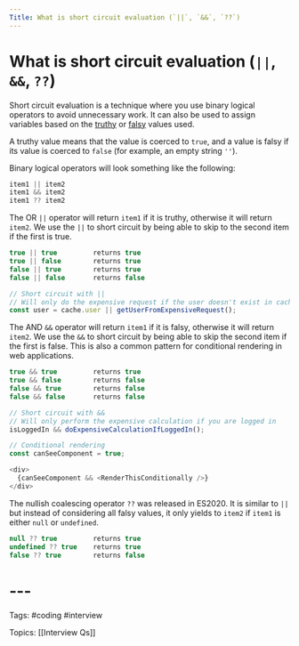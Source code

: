 ```yaml
---
Title: What is short circuit evaluation (`||`, `&&`, `??`)
---
```


# What is short circuit evaluation (`||`, `&&`, `??`)

Short circuit evaluation is a technique where you use binary logical operators to avoid unnecessary work. It can also be used to assign variables based on the [truthy](https://developer.mozilla.org/en-US/docs/Glossary/Truthy) or [falsy](https://developer.mozilla.org/en-US/docs/Glossary/Falsy) values used.

A truthy value means that the value is coerced to `true`, and a value is falsy if its value is coerced to `false` (for example, an empty string `''`).

Binary logical operators will look something like the following:

```javascript
item1 || item2
item1 && item2
item1 ?? item2
```

The OR `||` operator will return `item1` if it is truthy, otherwise it will return `item2`. We use the `||` to short circuit by being able to skip to the second item if the first is true.

```javascript
true || true         returns true
true || false        returns true
false || true        returns true
false || false       returns false

// Short circuit with ||
// Will only do the expensive request if the user doesn't exist in cache
const user = cache.user || getUserFromExpensiveRequest();
```

The AND `&&` operator will return `item1` if it is falsy, otherwise it will return `item2`. We use the `&&` to short circuit by being able to skip the second item if the first is false. This is also a common pattern for conditional rendering in web applications.

```javascript
true && true         returns true
true && false        returns false
false && true        returns false
false && false       returns false

// Short circuit with &&
// Will only perform the expensive calculation if you are logged in
isLoggedIn && doExpensiveCalculationIfLoggedIn();

// Conditional rendering
const canSeeComponent = true;

<div>
  {canSeeComponent && <RenderThisConditionally />}
</div>
```

The nullish coalescing operator `??` was released in ES2020. It is similar to `||` but instead of considering all falsy values, it only yields to `item2` if `item1` is either `null` or `undefined`.

```javascript
null ?? true         returns true
undefined ?? true    returns true
false ?? true        returns false
```
# ---

Tags: #coding #interview

Topics: [[Interview Qs]]

